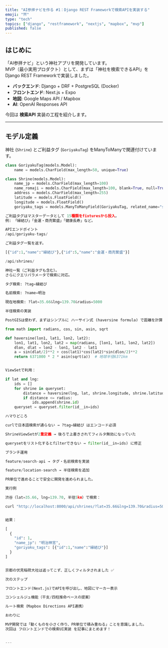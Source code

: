 ```yaml
---
title: "AI参拝ナビを作る #1：Django REST Frameworkで検索APIを実装する"
emoji: "⛩️"
type: "tech"
topics: ["django", "restframework", "nextjs", "mapbox", "mvp"]
published: false
---
```


## はじめに
「AI参拝ナビ」という神社アプリを開発しています。  
MVP（最小実用プロダクト）として、まずは「神社を検索できるAPI」をDjango REST Frameworkで実装しました。  

- **バックエンド**: Django + DRF + PostgreSQL (Docker)  
- **フロントエンド**: Next.js + Expo  
- **地図**: Google Maps API / Mapbox  
- **AI**: OpenAI Responses API  

今回は **検索API** 実装の工程を紹介します。

---

## モデル定義
神社 (`Shrine`) とご利益タグ (`GoriyakuTag`) をManyToManyで関連付けています。  
```python
class GoriyakuTag(models.Model):
    name = models.CharField(max_length=50, unique=True)

class Shrine(models.Model):
    name_jp = models.CharField(max_length=100)
    name_romaji = models.CharField(max_length=100, blank=True, null=True)
    address = models.CharField(max_length=255)
    latitude = models.FloatField()
    longitude = models.FloatField()
    goriyaku_tags = models.ManyToManyField(GoriyakuTag, related_name="shrines")

ご利益タグはマスターデータとして 15種類をfixturesから投入。
例: 「縁結び」「金運・商売繁盛」「健康長寿」など。

APIエンドポイント
/api/goriyaku-tags/

ご利益タグ一覧を返す。

[{"id":1,"name":"縁結び"},{"id":5,"name":"金運・商売繁盛"}]

/api/shrines/

神社一覧（ご利益タグも含む）。
さらにクエリパラメータで検索に対応。

タグ検索: ?tag=縁結び

名前検索: ?name=明治

現在地検索: ?lat=35.66&lng=139.70&radius=5000

半径検索の実装

PostGISは使わず、まずはシンプルに ハーサイン式 (haversine formula) で距離を計算しました。

from math import radians, cos, sin, asin, sqrt

def haversine(lon1, lat1, lon2, lat2):
    lon1, lat1, lon2, lat2 = map(radians, [lon1, lat1, lon2, lat2])
    dlon, dlat = lon2 - lon1, lat2 - lat1
    a = sin(dlat/2)**2 + cos(lat1)*cos(lat2)*sin(dlon/2)**2
    return 6371000 * 2 * asin(sqrt(a))  # 地球半径6371km


ViewSetで利用：

if lat and lng:
    ids = []
    for shrine in queryset:
        distance = haversine(lng, lat, shrine.longitude, shrine.latitude)
        if distance <= radius:
            ids.append(shrine.id)
    queryset = queryset.filter(id__in=ids)

ハマりどころ

curlで日本語検索が通らない → ?tag=縁結び はエンコード必須

ShrineViewSetが2重定義 → 後ろで上書きされてフィルタ無効になっていた

querysetをリスト化するとfilterできない → filter(id__in=ids) に修正

ブランチ運用

feature/search-api → タグ・名前検索を実装

feature/location-search → 半径検索を追加

PR単位で進めることで安全に開発を進められました。

実行例

渋谷（lat=35.66, lng=139.70, 半径5km）で検索：

curl "http://localhost:8000/api/shrines/?lat=35.66&lng=139.70&radius=5000"


結果：

[
  {
    "id": 1,
    "name_jp": "明治神宮",
    "goriyaku_tags": [{"id":1,"name":"縁結び"}]
  }
]


京都の伏見稲荷大社は返ってこず、正しくフィルタされました ✅

次のステップ

フロントエンド(Next.js)でAPIを呼び出し、地図にマーカー表示

コンシェルジュ機能（干支/四柱推命ベースの提案）

ルート検索（Mapbox Directions API連携）

おわりに

MVP開発では「動くものを小さく作り、PR単位で積み重ねる」ことを意識しました。
次回は フロントエンドでの検索UI実装 を記事にまとめます！


---